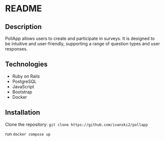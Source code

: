 # README

## Description

PollApp allows users to create and participate in surveys. It is designed to be intuitive and user-friendly, supporting
a range of question types and user responses.

## Technologies

- Ruby on Rails
- PostgreSQL
- JavaScript
- Bootstrap
- Docker

## Installation

Clone the repository: `git clone https://github.com/ivanski2/pollapp`

run `docker compose up`

